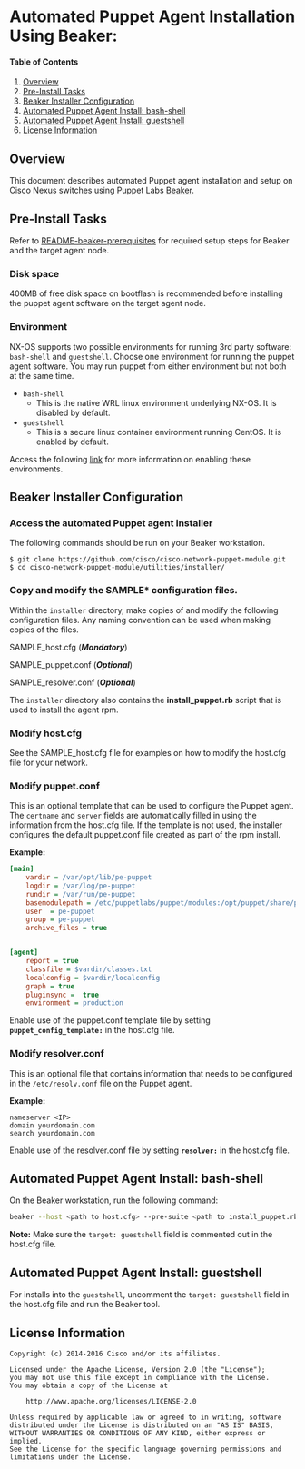 # Automated Puppet Agent Installation Using Beaker:

#### Table of Contents

1. [Overview](#overview)
1. [Pre-Install Tasks](#pre-install)
1. [Beaker Installer Configuration](#beaker-install-config)
1. [Automated Puppet Agent Install: bash-shell](#install-bs)
1. [Automated Puppet Agent Install: guestshell](#install-gs)
1. [License Information](#license-information)

## <a name="overview">Overview</a>

This document describes automated Puppet agent installation and setup on Cisco Nexus switches using Puppet Labs [Beaker](https://github.com/puppetlabs/beaker/blob/master/README.md).

## <a name="pre-install">Pre-Install Tasks</a>

Refer to [README-beaker-prerequisites](RADME-beaker-prerequisites.md) for required setup steps for Beaker and the target agent node.

### Disk space

400MB of free disk space on bootflash is recommended before installing the
puppet agent software on the target agent node.

### Environment

NX-OS supports two possible environments for running 3rd party software:
`bash-shell` and `guestshell`. Choose one environment for running the
puppet agent software. You may run puppet from either environment but not both
at the same time.

* `bash-shell`
  * This is the native WRL linux environment underlying NX-OS. It is disabled by default.
* `guestshell`
  * This is a secure linux container environment running CentOS. It is enabled by default.

Access the following [link](README-agent-install.md) for more information on enabling these environments.

## <a name="beaker-install-config">Beaker Installer Configuration</a>

### Access the automated Puppet agent installer

The following commands should be run on your Beaker workstation.

~~~
$ git clone https://github.com/cisco/cisco-network-puppet-module.git
$ cd cisco-network-puppet-module/utilities/installer/
~~~

### Copy and modify the SAMPLE* configuration files.

Within the `installer` directory, make copies of and modify the following configuration files. Any naming convention can be used when making copies of the files.

SAMPLE_host.cfg (***Mandatory***)

SAMPLE_puppet.conf (***Optional***)

SAMPLE_resolver.conf (***Optional***)

The `installer` directory also contains the **install_puppet.rb** script that is used to install the agent rpm.

### Modify host.cfg

See the SAMPLE_host.cfg file for examples on how to modify the host.cfg file for your network.

### Modify puppet.conf

This is an optional template that can be used to configure the Puppet agent. The `certname` and `server` fields are automatically filled in using the information from the host.cfg file. If the template is not used, the installer configures the default puppet.conf file created as part of the rpm install.

**Example:**

~~~ini
[main]
    vardir = /var/opt/lib/pe-puppet
    logdir = /var/log/pe-puppet
    rundir = /var/run/pe-puppet
    basemodulepath = /etc/puppetlabs/puppet/modules:/opt/puppet/share/puppet/modules
    user  = pe-puppet
    group = pe-puppet
    archive_files = true


[agent]
    report = true
    classfile = $vardir/classes.txt
    localconfig = $vardir/localconfig
    graph = true
    pluginsync =  true
    environment = production
~~~

Enable use of the puppet.conf template file by setting **`puppet_config_template:`** in the host.cfg file.

### Modify resolver.conf

This is an optional file that contains information that needs to be configured in the `/etc/resolv.conf` file on the Puppet agent.

**Example:**

~~~
nameserver <IP>
domain yourdomain.com
search yourdomain.com
~~~

Enable use of the resolver.conf file by setting **`resolver:`** in the host.cfg file.

## <a name="install-bs">Automated Puppet Agent Install: bash-shell</a>

On the Beaker workstation, run the following command:

~~~bash
beaker --host <path to host.cfg> --pre-suite <path to install_puppet.rb> --no-validate --no-config
~~~

**Note:** Make sure the `target: guestshell` field is commented out in the host.cfg file.

## <a name="install-gs">Automated Puppet Agent Install: guestshell</a>

For installs into the `guestshell`, uncomment the `target: guestshell` field in the host.cfg file and run the Beaker tool.

## <a name="license-information">License Information</a>

~~~
Copyright (c) 2014-2016 Cisco and/or its affiliates.

Licensed under the Apache License, Version 2.0 (the "License");
you may not use this file except in compliance with the License.
You may obtain a copy of the License at

    http://www.apache.org/licenses/LICENSE-2.0

Unless required by applicable law or agreed to in writing, software
distributed under the License is distributed on an "AS IS" BASIS,
WITHOUT WARRANTIES OR CONDITIONS OF ANY KIND, either express or implied.
See the License for the specific language governing permissions and
limitations under the License.
~~~
